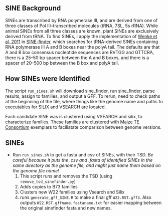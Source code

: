 ## SINE Background
SINEs are transcribed by RNA polymerase III, and are derived from one of three classes of Pol III–transcribed molecules (tRNA, 7SL, 5s rRNA).
While animal SINEs from all three classes are known, plant SINEs are exclusively derived from tRNA. 
To find SINEs, I apply the implementation of [Wenke et al. 2011](http://www.plantcell.org/content/early/2011/09/07/tpc.111.088682) in [SINE-finder](http://www.plantcell.org/content/suppl/2011/08/29/tpc.111.088682.DC1/Supplemental_Data_Set_1-sine_finder.txt), which searches for tRNA-derived SINEs containing RNA polymerase III A and B boxes near the polyA tail. 
The defaults are that A and B box consensus nucleotide sequences are RVTGG and GTTCRA, there is a 25–50 bp spacer between the A and B boxes, and there is a spacer of 20–500 bp between the B box and polyA tail.

## How SINEs were Identified

The script ```run_sines.sh``` will download sine_finder, run sine_finder, parse results, assign to families, and output a GFF.
To rerun, need to check paths at the beginning of the file, where things like the genome name and paths to executables for SILIX and VSEARCH are located.

Each candidate SINE was is clustered using VSEARCH and silix, to characterize families.
These families are clustered with [Maize TE Consortium](http://www.maizetedb.org) exemplars to faciliatate comparison between genome versions.

## SINEs

 * Run `run_sines.sh` to get a fasta and csv of SINEs, with their TSD. 
   *Be careful because it puts the .csv and .fasta of identified SINEs in the same directory as the genome file, and might just name them based on the genome file name!* 
   1. This script runs and removes the TSD (using `remove_tsd_sinefinder.py`)
   2. Adds copies to B73 families
   3. Clusters new W22 families using Vsearch and Silix
   4. runs `generate_gff_SINE.R` to make a final gff `W22.RST.gff3`. Also outputs `W22.RST.gffname.fastaname.txt` for easier mapping between the original sinefinder fasta and new names.




